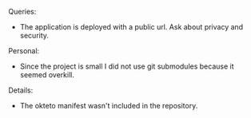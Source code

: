 Queries:
- The application is deployed with a public url. Ask about privacy and security.

Personal:
- Since the project is small I did not use git submodules because it seemed overkill. 

Details:
- The okteto manifest wasn't included in the repository.